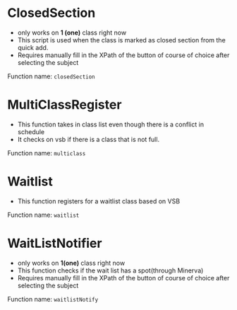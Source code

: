 # ClosedSection

* only works on **1 (one)** class right now
* This script is used when the class is marked as closed section from the quick add. 
* Requires manually fill in the XPath of the button of course of choice after selecting the subject

Function name: `closedSection`


# MultiClassRegister
* This function takes in class list even though there is a conflict in schedule
* It checks on vsb if there is a class that is not full.

Function name: `multiclass`


# Waitlist
* This function registers for a waitlist class based on VSB

Function name: `waitlist`


# WaitListNotifier
* only works on **1(one)** class right now
* This function checks if the wait list has a spot(through Minerva)
* Requires manually fill in the XPath of the button of course of choice after selecting the subject

Function name: `waitlistNotify`
